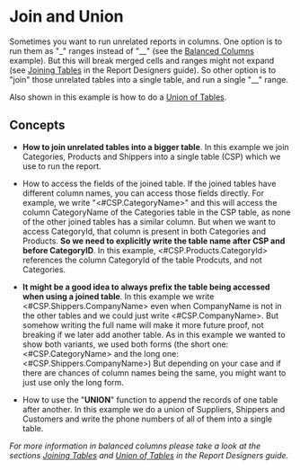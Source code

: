 # Join and Union

Sometimes you want to run unrelated reports in columns. One option is to
run them as "\_" ranges instead of "\_\_" (see the [Balanced Columns](https://doc.tmssoftware.com/flexcel/vcl/samples/delphi/reports/balanced-columns/index.html)
example). But this will break merged cells and ranges might not expand
(see [Joining Tables](https://doc.tmssoftware.com/flexcel/vcl/guides/reports-designer-guide.html#joining-tables) in the Report Designers guide). So other
option is to "join" those unrelated tables into a single table, and run
a single "\_\_" range.

Also shown in this example is how to do a [Union of Tables](https://doc.tmssoftware.com/flexcel/vcl/guides/reports-designer-guide.html#union-of-tables).

## Concepts

- **How to join unrelated tables into a bigger table**. In this
  example we join Categories, Products and Shippers into a single
  table (CSP) which we use to run the report.

- How to access the fields of the joined table. If the joined tables
  have different column names, you can access those fields directly.
  For example, we write "\<\#CSP.CategoryName\>" and this will
  access the column CategoryName of the Categories table in the CSP
  table, as none of the other joined tables has a similar column.
  But when we want to access CategoryId, that column is present in
  both Categories and Products. **So we need to explicitly write the
  table name after CSP and before CategoryID**. In this example,
  \<\#CSP.Products.CategoryId\> references the column CategoryId of
  the table Prodcuts, and not Categories.

- **It might be a good idea to always prefix the table being accessed
  when using a joined table**. In this example we write
  \<\#CSP.Shippers.CompanyName\> even when CompanyName is not in the
  other tables and we could just write \<\#CSP.CompanyName\>. But
  somehow writing the full name will make it more future proof, not
  breaking if we later add another table. As in this example we
  wanted to show both variants, we used both forms (the short one:
  \<\#CSP.CategoryName\> and the long one:
  \<\#CSP.Shippers.CompanyName\>) But depending on your case and if
  there are chances of column names being the same, you might want
  to just use only the long form.

- How to use the "**UNION**" function to append the records of one
  table after another. In this example we do a union of Suppliers,
  Shippers and Customers and write the phone numbers of all of them
  into a single table.

*For more information in balanced columns please take a look at the
sections [Joining Tables](https://doc.tmssoftware.com/flexcel/vcl/guides/reports-designer-guide.html#joining-tables) and [Union of Tables](https://doc.tmssoftware.com/flexcel/vcl/guides/reports-designer-guide.html#union-of-tables) in the Report Designers guide.*
